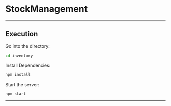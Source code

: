 # StockManagement

____

## Execution



Go into the directory:
```sh
cd inventory
```

Install Dependencies:
```sh
npm install
```

Start the server:
```sh
npm start
```

____

